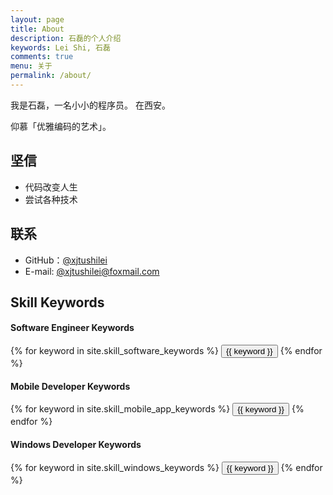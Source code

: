 ```yaml
---
layout: page
title: About
description: 石磊的个人介绍
keywords: Lei Shi, 石磊
comments: true
menu: 关于
permalink: /about/
---
```


我是石磊，一名小小的程序员。
在西安。

仰慕「优雅编码的艺术」。

## 坚信

* 代码改变人生
* 尝试各种技术

## 联系

* GitHub：[@xjtushilei](https://github.com/xjtushilei)
* E-mail: [@xjtushilei@foxmail.com](mailto:xjtushilei@foxmail?subject=visit+shilei.link+Home&body=Hello！shilei,)

## Skill Keywords

#### Software Engineer Keywords
<div class="btn-inline">
    {% for keyword in site.skill_software_keywords %}
    <button class="btn btn-outline" type="button">{{ keyword }}</button>
    {% endfor %}
</div>

#### Mobile Developer Keywords
<div class="btn-inline">
    {% for keyword in site.skill_mobile_app_keywords %}
    <button class="btn btn-outline" type="button">{{ keyword }}</button>
    {% endfor %}
</div>

#### Windows Developer Keywords
<div class="btn-inline">
    {% for keyword in site.skill_windows_keywords %}
    <button class="btn btn-outline" type="button">{{ keyword }}</button>
    {% endfor %}
</div>
